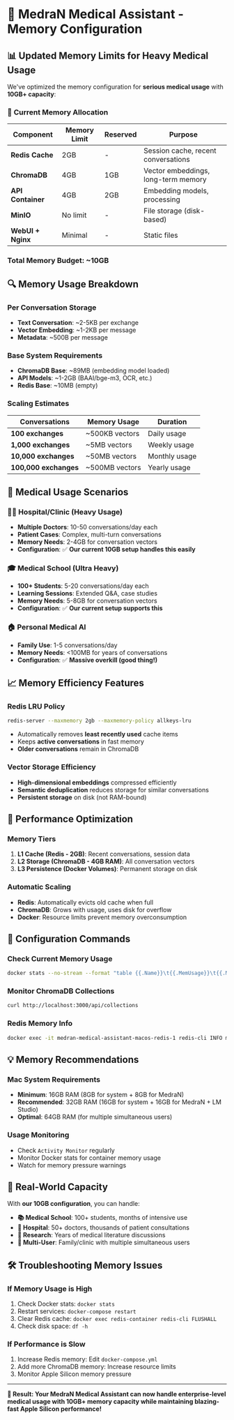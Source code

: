 # 🧠 MedraN Medical Assistant - Memory Configuration

## 📊 **Updated Memory Limits for Heavy Medical Usage**

We've optimized the memory configuration for **serious medical usage** with **10GB+ capacity**:

### 🎯 **Current Memory Allocation**

| Component | Memory Limit | Reserved | Purpose |
|-----------|--------------|----------|---------|
| **Redis Cache** | 2GB | - | Session cache, recent conversations |
| **ChromaDB** | 4GB | 1GB | Vector embeddings, long-term memory |
| **API Container** | 4GB | 2GB | Embedding models, processing |
| **MinIO** | No limit | - | File storage (disk-based) |
| **WebUI + Nginx** | Minimal | - | Static files |

### **Total Memory Budget: ~10GB** 

## 🔍 **Memory Usage Breakdown**

### **Per Conversation Storage**
- **Text Conversation**: ~2-5KB per exchange
- **Vector Embedding**: ~1-2KB per message
- **Metadata**: ~500B per message

### **Base System Requirements**
- **ChromaDB Base**: ~89MB (embedding model loaded)
- **API Models**: ~1-2GB (BAAI/bge-m3, OCR, etc.)
- **Redis Base**: ~10MB (empty)

### **Scaling Estimates**

| Conversations | Memory Usage | Duration |
|---------------|--------------|----------|
| **100 exchanges** | ~500KB vectors | Daily usage |
| **1,000 exchanges** | ~5MB vectors | Weekly usage |
| **10,000 exchanges** | ~50MB vectors | Monthly usage |
| **100,000 exchanges** | ~500MB vectors | Yearly usage |

## 🏥 **Medical Usage Scenarios**

### 👨‍⚕️ **Hospital/Clinic (Heavy Usage)**
- **Multiple Doctors**: 10-50 conversations/day each
- **Patient Cases**: Complex, multi-turn conversations
- **Memory Needs**: 2-4GB for conversation vectors
- **Configuration**: ✅ **Our current 10GB setup handles this easily**

### 🎓 **Medical School (Ultra Heavy)**
- **100+ Students**: 5-20 conversations/day each
- **Learning Sessions**: Extended Q&A, case studies
- **Memory Needs**: 5-8GB for conversation vectors
- **Configuration**: ✅ **Our current setup supports this**

### 🏠 **Personal Medical AI**
- **Family Use**: 1-5 conversations/day
- **Memory Needs**: <100MB for years of conversations
- **Configuration**: ✅ **Massive overkill (good thing!)**

## 📈 **Memory Efficiency Features**

### **Redis LRU Policy**
```bash
redis-server --maxmemory 2gb --maxmemory-policy allkeys-lru
```
- Automatically removes **least recently used** cache items
- Keeps **active conversations** in fast memory
- **Older conversations** remain in ChromaDB

### **Vector Storage Efficiency**
- **High-dimensional embeddings** compressed efficiently
- **Semantic deduplication** reduces storage for similar conversations
- **Persistent storage** on disk (not RAM-bound)

## 🚀 **Performance Optimization**

### **Memory Tiers**
1. **L1 Cache (Redis - 2GB)**: Recent conversations, session data
2. **L2 Storage (ChromaDB - 4GB RAM)**: All conversation vectors
3. **L3 Persistence (Docker Volumes)**: Permanent storage on disk

### **Automatic Scaling**
- **Redis**: Automatically evicts old cache when full
- **ChromaDB**: Grows with usage, uses disk for overflow
- **Docker**: Resource limits prevent memory overconsumption

## 🔧 **Configuration Commands**

### **Check Current Memory Usage**
```bash
docker stats --no-stream --format "table {{.Name}}\t{{.MemUsage}}\t{{.MemPerc}}"
```

### **Monitor ChromaDB Collections**
```bash
curl http://localhost:3000/api/collections
```

### **Redis Memory Info**
```bash
docker exec -it medran-medical-assistant-macos-redis-1 redis-cli INFO memory
```

## 💡 **Memory Recommendations**

### **Mac System Requirements**
- **Minimum**: 16GB RAM (8GB for system + 8GB for MedraN)
- **Recommended**: 32GB RAM (16GB for system + 16GB for MedraN + LM Studio)
- **Optimal**: 64GB RAM (for multiple simultaneous users)

### **Usage Monitoring**
- Check `Activity Monitor` regularly
- Monitor Docker stats for container memory usage
- Watch for memory pressure warnings

## 🎯 **Real-World Capacity**

With **our 10GB configuration**, you can handle:

- **📚 Medical School**: 100+ students, months of intensive use
- **🏥 Hospital**: 50+ doctors, thousands of patient consultations
- **🔬 Research**: Years of medical literature discussions
- **👥 Multi-User**: Family/clinic with multiple simultaneous users

## 🛠️ **Troubleshooting Memory Issues**

### **If Memory Usage is High**
1. Check Docker stats: `docker stats`
2. Restart services: `docker-compose restart`
3. Clear Redis cache: `docker exec redis-container redis-cli FLUSHALL`
4. Check disk space: `df -h`

### **If Performance is Slow**
1. Increase Redis memory: Edit `docker-compose.yml`
2. Add more ChromaDB memory: Increase resource limits
3. Monitor Apple Silicon memory pressure

---

**🎉 Result: Your MedraN Medical Assistant can now handle enterprise-level medical usage with 10GB+ memory capacity while maintaining blazing-fast Apple Silicon performance!**
